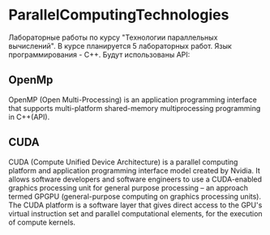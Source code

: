 # ParallelComputingTechnologies
Лабораторные работы по курсу "Технологии параллельных вычислений". В курсе планируется 5 лабораторных работ. Язык программирования - C++. Будут использованы API:
## OpenMp
OpenMP (Open Multi-Processing) is an application programming interface that supports multi-platform shared-memory multiprocessing programming in C++(API).
## CUDA
CUDA (Compute Unified Device Architecture) is a parallel computing platform and application programming interface model created by Nvidia. It allows software developers and software engineers to use a CUDA-enabled graphics processing unit for general purpose processing – an approach termed GPGPU (general-purpose computing on graphics processing units). The CUDA platform is a software layer that gives direct access to the GPU's virtual instruction set and parallel computational elements, for the execution of compute kernels.
